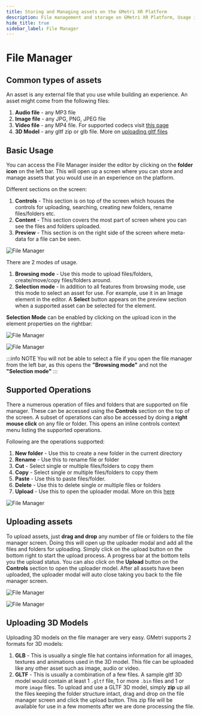 ```yaml
---
title: Storing and Managing assets on the GMetri XR Platform
description: File management and storage on GMetri XR Platform, Usage in GMetri XR Experiences.
hide_title: true
sidebar_label: File Manager
---
```


# File Manager


## Common types of assets
An asset is any external file that you use while building an experience. 
An asset might come from the following files: 
1. **Audio file** - any MP3 file 
2. **Image file** - any JPG, PNG, JPEG file 
3. **Video file** - any MP4 file. For supported codecs visit [this page](/docs/compatibility/platform-compatibility-matrix#media-codec-compatibility)
4. **3D Model** - any gltf zip or glb file. More on [uploading gltf files](/docs/platform/create/file_manager#uploading-3d-models) 

## Basic Usage
You can access the File Manager insider the editor by clicking on the **folder icon** on the left bar. 
This will open up a screen where you can store and manage assets that you would use in an experience on the platform. 

Different sections on the screen:
1. **Controls** - This section is on top of the screen which houses the controls for uploading, searching, creating new folders, rename files/folders etc.
2. **Content** - This section covers the most part of screen where you can see the files and folders uploaded. 
3. **Preview** - This section is on the right side of the screen where meta-data for a file can be seen.    

![File Manager](https://s.vrgmetri.com/image/q_90,w_500/gb-web/portal-docs/assets/img/screenshots/file_manager/file_manager_screen1.png.jpg#boxShadow)

There are 2 modes of usage. 
1. **Browsing mode** - Use this mode to upload files/folders, create/move/copy files/folders around.
2. **Selection mode** - In addition to all features from browsing mode, use this mode to select an asset for use. For example, use it in an Image element in the editor. 
A **Select** button appears on the preview section when a supported asset can be selected for the element.
 

**Selection Mode** can be enabled by clicking on the upload icon in the element properties on the rightbar:

![File Manager](https://s.vrgmetri.com/image/h_400,q_90/gb-web/portal-docs/assets/img/screenshots/file_manager_selection_mode.png#boxShadow#boxShadow) 

![File Manager](https://s.vrgmetri.com/image/q_90,w_500/gb-web/portal-docs/assets/img/screenshots/file_manager/file_manager_screen6.jpg#boxShadow) 
 
:::info NOTE
You will not be able to select a file if you open the file manager from the left bar, as this opens the **"Browsing mode"** and not the **"Selection mode"**
:::

## Supported Operations
There a numerous operation of files and folders that are supported on file manager. These can be accessed using the **Controls** section on the top of the screen. 
A subset of operations can also be accessed by doing a **right mouse click** on any file or folder. This opens an inline controls context menu listing the supported operations. 

Following are the operations supported:
1. **New folder** - Use this to create a new folder in the current directory
2. **Rename** - Use this to rename file or folder
3. **Cut** - Select single or multiple files/folders to copy them
4. **Copy** - Select single or multiple files/folders to copy them
5. **Paste** - Use this to paste files/folder. 
6. **Delete** - Use this to delete single or multiple files or folders
7. **Upload** - Use this to open the uploader modal. More on this [here](/docs/platform/create/file_manager#uploading-assets)

![File Manager](https://s.vrgmetri.com/image/q_90,w_500/gb-web/portal-docs/assets/img/screenshots/file_manager/file_manager_screen2.png.jpg#boxShadow)


## Uploading assets
To upload assets, just **drag and drop** any number of file or folders to the file manager screen. Doing this will open up the uploader modal and add all the files and folders for uploading. 
Simply click on the upload button on the bottom right to start the upload process. A progress bar at the bottom tells you the upload status.
You can also click on the **Upload** button on the **Controls** section to open the uploader model. After all assets have been uploaded, the uploader modal will auto close taking you back to the file manager screen. 

![File Manager](https://s.vrgmetri.com/image/q_90,w_500/gb-web/portal-docs/assets/img/screenshots/file_manager/file_manager_screen4.png.jpg#boxShadow)

![File Manager](https://s.vrgmetri.com/image/q_90,w_500/gb-web/portal-docs/assets/img/screenshots/file_manager/file_manager_screen5.png.jpg#boxShadow)


## Uploading 3D Models
Uploading 3D models on the file manager are very easy. GMetri supports 2 formats for 3D models:
1. **GLB** - This is usually a single file hat contains information for all images, textures and animations used in the 3D model. 
This file can be uploaded like any other asset such as image, audio or video.
2. **GLTF** - This is usually a combination of a few files. A sample gltf 3D model would contain at least 1 `.gltf` file, 1 or more `.bin` files and 1 or more `image` files.
To upload and use a GLTF 3D model, simply **zip** up all the files keeping the folder structure intact, drag and drop on the file manager screen and click the upload button. 
This zip file will be available for use in a few moments after we are done processing the file.    
